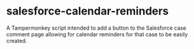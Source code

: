 # salesforce-calendar-reminders
A Tampermonkey script intended to add a button to the Salesforce case comment page allowing for calendar reminders for that case to be easily created.
